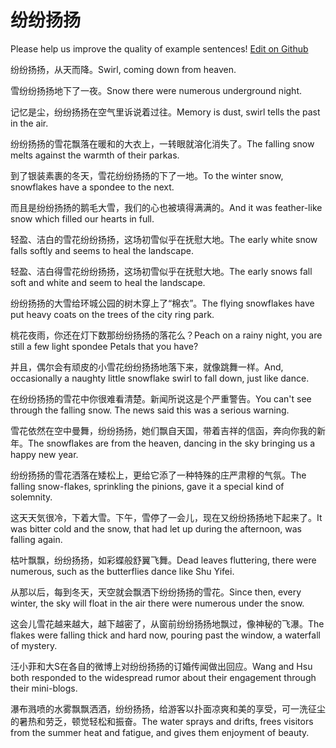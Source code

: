# 纷纷扬扬

Please help us improve the quality of example sentences! [Edit on Github](https://github.com/jiyushe/jiyu-example-sentence-source/blob/main/chinese/fenfenyangyang.md)

<p><span class="chinese">纷纷扬扬，从天而降。</span><span class="english">Swirl, coming down from heaven.</span></p>

<p><span class="chinese">雪纷纷扬扬地下了一夜。</span><span class="english">Snow there were numerous underground night.</span></p>

<p><span class="chinese">记忆是尘，纷纷扬扬在空气里诉说着过往。</span><span class="english">Memory is dust, swirl tells the past in the air.</span></p>

<p><span class="chinese">纷纷扬扬的雪花飘落在暖和的大衣上，一转眼就溶化消失了。</span><span class="english">The falling snow melts against the warmth of their parkas.</span></p>

<p><span class="chinese">到了银装素裹的冬天，雪花纷纷扬扬的下了一地。</span><span class="english">To the winter snow, snowflakes have a spondee to the next.</span></p>

<p><span class="chinese">而且是纷纷扬扬的鹅毛大雪，我们的心也被填得满满的。</span><span class="english">And it was feather-like snow which filled our hearts in full.</span></p>

<p><span class="chinese">轻盈、洁白的雪花纷纷扬扬，这场初雪似乎在抚慰大地。</span><span class="english">The early white snow falls softly and seems to heal the landscape.</span></p>

<p><span class="chinese">轻盈、洁白得雪花纷纷扬扬，这场初雪似乎在抚慰大地。</span><span class="english">The early snows fall soft and white and seem to heal the landscape.</span></p>

<p><span class="chinese">纷纷扬扬的大雪给环城公园的树木穿上了“棉衣”。</span><span class="english">The flying snowflakes have put heavy coats on the trees of the city ring park.</span></p>

<p><span class="chinese">桃花夜雨，你还在灯下数那纷纷扬扬的落花么？</span><span class="english">Peach on a rainy night, you are still a few light spondee Petals that you have?</span></p>

<p><span class="chinese">并且，偶尔会有顽皮的小雪花纷纷扬扬地落下来，就像跳舞一样。</span><span class="english">And, occasionally a naughty little snowflake swirl to fall down, just like dance.</span></p>

<p><span class="chinese">在纷纷扬扬的雪花中你很难看清楚。新闻所说这是个严重警告。</span><span class="english">You can't see through the falling snow. The news said this was a serious warning.</span></p>

<p><span class="chinese">雪花依然在空中曼舞，纷纷扬扬，她们飘自天国，带着吉祥的信函，奔向你我的新年。</span><span class="english">The snowflakes are from the heaven, dancing in the sky bringing us a happy new year.</span></p>

<p><span class="chinese">纷纷扬扬的雪花洒落在矮松上，更给它添了一种特殊的庄严肃穆的气氛。</span><span class="english">The falling snow-flakes, sprinkling the pinions, gave it a special kind of solemnity.</span></p>

<p><span class="chinese">这天天気很冷，下着大雪。下午，雪停了一会儿，现在又纷纷扬扬地下起来了。</span><span class="english">It was bitter cold and the snow, that had let up during the afternoon, was falling again.</span></p>

<p><span class="chinese">枯叶飘飘，纷纷扬扬，如彩蝶般舒翼飞舞。</span><span class="english">Dead leaves fluttering, there were numerous, such as the butterflies dance like Shu Yifei.</span></p>

<p><span class="chinese">从那以后，每到冬天，天空就会飘洒下纷纷扬扬的雪花。</span><span class="english">Since then, every winter, the sky will float in the air there were numerous under the snow.</span></p>

<p><span class="chinese">这会儿雪花越来越大，越下越密了，从窗前纷纷扬扬地飘过，像神秘的飞瀑。</span><span class="english">The flakes were falling thick and hard now, pouring past the window, a waterfall of mystery.</span></p>

<p><span class="chinese">汪小菲和大S在各自的微博上对纷纷扬扬的订婚传闻做出回应。</span><span class="english">Wang and Hsu both responded to the widespread rumor about their engagement through their mini-blogs.</span></p>

<p><span class="chinese">瀑布溅喷的水雾飘飘洒洒，纷纷扬扬，给游客以扑面凉爽和美的享受，可一洗征尘的暑热和劳乏，顿觉轻松和振奋。</span><span class="english">The water sprays and drifts, frees visitors from the summer heat and fatigue, and gives them enjoyment of beauty.</span></p>

